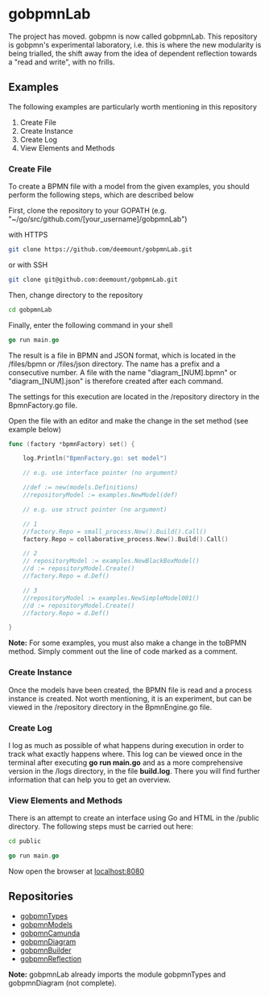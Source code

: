 # gobpmnLab

The project has moved. gobpmn is now called gobpmnLab. This repository is gobpmn's experimental laboratory, i.e. this is where the new modularity is being trialled, the shift away from the idea of dependent reflection towards a "read and write", with no frills.

## Examples

The following examples are particularly worth mentioning in this repository

1. Create File
2. Create Instance
3. Create Log
4. View Elements and Methods

### Create File

To create a BPMN file with a model from the given examples, you should perform the following steps, which are described below

First, clone the repository to your GOPATH (e.g. "~/go/src/github.com/[your_username]/gobpmnLab")

with HTTPS

```bash
git clone https://github.com/deemount/gobpmnLab.git
```

or with SSH

```bash
git clone git@github.com:deemount/gobpmnLab.git
```

Then, change directory to the repository

```bash
cd gobpmnLab
```

Finally, enter the following command in your shell

```go
go run main.go
```

The result is a file in BPMN and JSON format, which is located in the /files/bpmn or /files/json directory. The name has a prefix and a consecutive number. A file with the name "diagram_[NUM].bpmn" or "diagram_[NUM].json" is therefore created after each command.

The settings for this execution are located in the /repository directory in the BpmnFactory.go file.

Open the file with an editor and make the change in the set method (see example below)

```go
func (factory *bpmnFactory) set() {

	log.Println("BpmnFactory.go: set model")

	// e.g. use interface pointer (no argument)

	//def := new(models.Definitions)
	//repositoryModel := examples.NewModel(def)

	// e.g. use struct pointer (no argument)

	// 1
	//factory.Repo = small_process.New().Build().Call()
	factory.Repo = collaborative_process.New().Build().Call()

	// 2
	// repositoryModel := examples.NewBlackBoxModel()
	//d := repositoryModel.Create()
	//factory.Repo = d.Def()

	// 3
	//repositoryModel := examples.NewSimpleModel001()
	//d := repositoryModel.Create()
	//factory.Repo = d.Def()

}
```

**Note:**
For some examples, you must also make a change in the toBPMN method. Simply comment out the line of code marked as a comment.

### Create Instance

Once the models have been created, the BPMN file is read and a process instance is created. Not worth mentioning, it is an experiment, but can be viewed in the /repository directory in the BpmnEngine.go file.

### Create Log

I log as much as possible of what happens during execution in order to track what exactly happens where. This log can be viewed once in the terminal after executing **go run main.go** and as a more comprehensive version in the /logs directory, in the file **build.log**. There you will find further information that can help you to get an overview.

### View Elements and Methods

There is an attempt to create an interface using Go and HTML in the /public directory. The following steps must be carried out here:

```bash
cd public
```

```go
go run main.go
```

Now open the browser at [localhost:8080](https://localhost:8080)

## Repositories

+ [gobpmnTypes](https://github.com/deemount/gobpmnTypes)
+ [gobpmnModels](https://github.com/deemount/gobpmnModels)
+ [gobpmnCamunda](https://github.com/deemount/gobpmnCamunda)
+ [gobpmnDiagram](https://github.com/deemount/gobpmnDiagram)
+ [gobpmnBuilder](https://github.com/deemount/gobpmnBuilder)
+ [gobpmnReflection](https://github.com/deemount/gobpmnReflection)

**Note:** gobpmnLab already imports the module gobpmnTypes and gobpmnDiagram (not complete).
